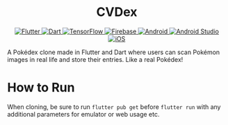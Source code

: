 <h1 align="center" id="home">CVDex</h1>

<div align="center" id="badges">
  <a href="https://flutter.dev" target="_blank">
    <img src="https://img.shields.io/badge/Flutter-%2302569B.svg?style=for-the-badge&logo=Flutter&logoColor=white" alt="Flutter">
  </a>
  <a href="https://dart.dev" target="_blank">
    <img src="https://img.shields.io/badge/dart-%230175C2.svg?style=for-the-badge&logo=dart&logoColor=white" alt="Dart">
  </a>
  <a href="https://www.tensorflow.org/" target="_blank">
    <img src="https://img.shields.io/badge/TensorFlow-%23FF6F00.svg?style=for-the-badge&logo=TensorFlow&logoColor=white" alt="TensorFlow">
  </a>
  <a href="https://firebase.google.com/" target="_blank">
    <img src="https://img.shields.io/badge/firebase-a08021?style=for-the-badge&logo=firebase&logoColor=ffcd34" alt="Firebase">
  </a>
  <a href="https://www.android.com/" target="_blank">
    <img src="https://img.shields.io/badge/Android-3DDC84?style=for-the-badge&logo=android&logoColor=white" alt="Android">
  </a>
  <a href="https://developer.android.com/studio" target="_blank">
    <img src="https://img.shields.io/badge/android%20studio-346ac1?style=for-the-badge&logo=android%20studio&logoColor=white" alt="Android Studio">
  </a>
  <a href="https://developer.apple.com/ios/" target="_blank">
    <img src="https://img.shields.io/badge/iOS-000000?style=for-the-badge&logo=ios&logoColor=white" alt="iOS">
  </a>
</div>


A Pokédex clone made in Flutter and Dart where users can scan Pokémon images in real life and store their entries. Like a real Pokédex!

# How to Run
When cloning, be sure to run `flutter pub get` before `flutter run` with any additional parameters for emulator or web usage etc.
